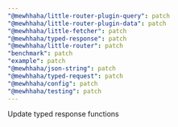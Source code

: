 ```yaml
---
"@mewhhaha/little-router-plugin-query": patch
"@mewhhaha/little-router-plugin-data": patch
"@mewhhaha/little-fetcher": patch
"@mewhhaha/typed-response": patch
"@mewhhaha/little-router": patch
"benchmark": patch
"example": patch
"@mewhhaha/json-string": patch
"@mewhhaha/typed-request": patch
"@mewhhaha/config": patch
"@mewhhaha/testing": patch
---
```


Update typed response functions
